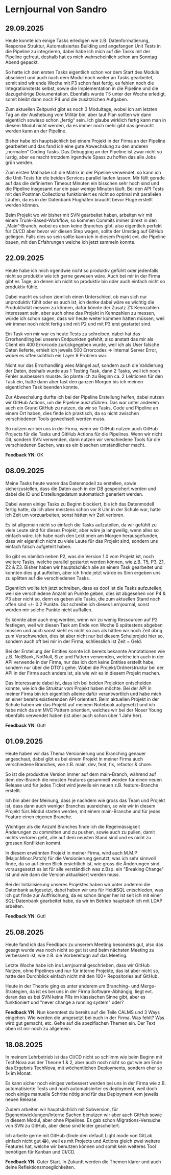 # Lernjournal von Sandro

## 29.09.2025

Heute konnte ich einige Tasks erledigen wie z.B. Datenformatierung, Response Struktur, Automatisiertes Building und angefangen Unit Tests in die Pipeline zu integrieren, dabei habe ich mich auf die Tasks mit der Pipeline gefreut, deshalb hat es mich wahrscheinlich schon am Sonntag Abend gepackt. 

So hatte ich den ersten Tasks eigentlich schon vor dem Start des Moduls absolviert und auch nach dem Modul noch weiter an Tasks gearbeitet, somit sind wir ende Woche mit P3 schon fast fertig, es fehlen noch die Integrationstests selbst, sowie die Implementation in die Pipeline und die dazugehörige Dokumentation. Ebenfalls wurde T5 unter der Woche erledigt, somit bleibt dann noch P4 und die zusätzlichen Aufgaben.

Zum aktuellen Zeitpunkt gibt es noch 3 Modultage, wobei ich am letzten Tag an der Aushebung vom Militär bin, aber laut Plan sollten wir dann eigentlich sowieso schon „fertig“ sein. Ich glaube wirklich fertig kann man in diesem Modul nicht werden, da es immer noch mehr gibt das gemacht werden kann an der Pipeline.

Bisher habe ich hauptsächlich bei einem Projekt in der Firma an der Pipeline gearbeitet und das fand ich eine gute Abwechslung zu den anderen „normalen“ Coding Tasks. Das Debugging an der Pipeline ist zwar nicht so lustig, aber es macht trotzdem irgendwie Spass zu hoffen das alle Jobs grün werden.

Zum ersten Mal habe ich die Matrix in der Pipeline verwendet, so kann ich die Unit-Tests für die beiden Services parallel laufen lassen. Mir fällt gerade auf das die definierten Timeout Minuten ein bisschen sehr hoch sind und die Pipeline insgesamt nur ein paar wenige Minuten läuft. Bei den API Tests mit den Postman Collections funktioniert es nicht so optimal mit parallelen Läufen, da es in der Datenbank Flughäfen braucht bevor Flüge erstellt werden können.

Beim Projekt wo wir bisher mit SVN gearbeitet haben, arbeiten wir mit einem Trunk-Based-Workflow, so kommen Commits immer direkt in den „Main“-Branch, wobei es eben keine Branches gibt, also eigentlich perfekt für CI/CD aber bevor wir diesen Step wagen, sollte der Umstieg auf GitHub gelingen. Falls dies so sein sollte kann ich in diesem Projekt evt. die Pipeline bauen, mit den Erfahrungen welche ich jetzt sammeln konnte. 

## 22.09.2025

Heute habe ich mich irgendwie nicht so produktiv gefühlt oder jedenfalls nicht so produktiv wie ich gerne gewesen wäre. Auch bei mir in der Firma gibt es Tage, an denen ich nicht so produktiv bin oder auch einfach nicht so produktiv fühle.

Dabei macht es schon ziemlich einen Unterschied, ob man sich nur unproduktiv fühlt oder es auch ist, ich denke dabei wäre es wichtig die Produktivität messen zu können, dafür könnte der Zusatz Z1: Kennzahlen interessant sein, aber auch ohne das Projekt in Kennzahlen zu messen, würde ich schon sagen, dass wir heute weiter kommen hätten müssen, weil wir immer noch nicht fertig sind mit P2 und mit P3 erst gestartet sind.

Ein Task von mir war es heute Tests zu schreiben, dabei hat das Errorhandling bei unseren Endpunkten gefehlt, also anstatt das mir als Client ein 400 Errorcode zurückgegeben wurde, weil ich als User falsche Daten lieferte, erhielt ich jeweils 500 Errorcodes => Internal Server Error, wobei es offensichtlich ein Layer 8 Problem war.

Nicht nur das Errorhandling wies Mängel auf, sondern auch die Validierung der Daten, deshalb wurde aus 1 Testing Task, dann 2 Tasks, weil ich noch Fehler ausbessern musste. So plante ich zu Beginn ca. 2 Lektionen für den Task ein, hatte dann aber fast den ganzen Morgen bis ich meinen eigentlichen Task beenden konnte.

Zur Abwechslung durfte ich bei der Pipeline Erstellung helfen, dabei nutzen wir GitHub Actions, um die Pipeline auszuführen. Das war unter anderem auch ein Grund GitHub zu nutzen, da wir so Tasks, Code und Pipeline an einem Ort haben, dies finde ich praktisch, da so nicht zwischen verschiedenen Tools gewechselt werden muss.

So nutzen wir bei uns in der Firma, wenn wir GitHub nutzen auch GitHub Projects für die Tasks und GitHub Actions für die Pipelines. Wenn wir nicht Git, sondern SVN verwenden, dann nutzen wir verschiedene Tools für die verschiedenen Sachen, was es ein bisschen umständlicher macht.

**Feedback YN**: OK

## 08.09.2025

Meine Tasks heute waren das Datenmodell zu erstellen, sowie sicherzustellen, dass die Daten auch in der DB gespeichert werden und dabei die ID und Erstellungsdatum automatisch generiert werden.

Dabei waren einige Tasks zu Beginn blockiert, bis ich das Datenmodell fertig hatte, da ich aber meistens schon vor 8 Uhr in der Schule war, hatte ich Zeit um vorzuarbeiten, sonst hätten wir Zeit verloren.

Es ist allgemein nicht so einfach die Tasks aufzuteilen, da wir gefühlt zu viele Leute sind für dieses Projekt, aber wäre ja langweilig, wenn alles so einfach wäre. Ich habe nach den Lektionen am Morgen herausgefunden, dass wir eigentlich nicht zu viele Leute für das Projekt sind, sondern uns einfach falsch aufgeteilt haben.

So gibt es nämlich neben P2, was die Version 1.0 vom Projekt ist, noch weitere Tasks, welche parallel gestartet werden können, wie z.B. T5, P3, Z1, Z2 & Z3. Bisher haben wir hauptsächlich alle an einem Task gearbeitet und konnten dies gut aufteilen, aber ich finde jetzt würde es Sinn ergeben uns zu splitten auf die verschiedenen Tasks.

Eigentlich wollte ich jetzt schreiben, dass es doof ist die Tasks aufzuteilen, weil sie verschiedene Anzahl an Punkte geben, dies ist abgesehen von P4 & P3 aber nicht so, denn es geben alle Tasks, die zum aktuellen Stand noch offen sind +/- 0.2 Punkte. Gut schreibe ich dieses Lernjournal, sonst würden mir solche Punkte nicht auffallen.

Es könnte aber auch eng werden, wenn wir zu wenig Ressourcen auf P2 festlegen, weil wir diesen Task am Ende von Woche 6 spätestens abgeben müssen und auch sonst sieht es nicht so aus als hätten wir noch Zeit übrig zum Verschwenden, dies ist aber nicht nur bei diesem Schulprojekt hier so, sondern auch oft bei mir in der Firma, schliesslich ist Zeit = Geld.

Bei der Erstellung der Entities konnte ich bereits bekannte Annotationen wie z.B. NotBlank, NotNull, Size und Pattern verwenden, welche ich auch in der API verwende in der Firma, nur das ich dort keine Entities erstellt habe, sondern nur über die DTO's gehe. Wobei die Projekt/Ordnerstruktur bei der API in der Firma auch anders ist, als wie wir es in diesem Projekt machen.

Das Interessante dabei ist, dass ich bei beiden Projekten entscheiden konnte, wie ich die Struktur vom Projekt haben möchte. Bei der API in meiner Firma bin ich eigentlich alleine dafür verantwortlich und habe mich an einer bereits existierenden API orientiert. Beim aktuellen Projekt in der Schule haben wir das Projekt auf meinem Notebook aufgesetzt und ich habe mich da am MVC Pattern orientiert, welches wir bei der Noser Young ebenfalls verwendet haben (ist aber auch schon über 1 Jahr her).

**Feedback YN**: Gut!

## 01.09.2025

Heute haben wir das Thema Versionierung und Branching genauer angeschaut, dabei gibt es bei einem Projekt in meiner Firma auch verschiedene Branches, wie z.B. main, dev, feat, fix, refactor & chore.

So ist die produktive Version immer auf dem main-Branch, während auf dem dev-Branch die neusten Features gesammelt werden für einen neuen Release und für jedes Ticket wird jeweils ein neuen z.B. feature-Branche erstellt.

Ich bin aber der Meinung, dass je nachdem wie gross das Team und Projekt ist, dass dann auch weniger Branches ausreichen, so wie wir in diesem Projekt fürs Modul starten werden, mit einem main-Branche und für jedes Feature einen eigenen Branche.

Wichtiger als die Anzahl Branches finde ich die Regelmässigkeit Änderungen zu committen und zu pushen, sowie auch zu pullen, damit nichts verloren geht, alle auf dem neusten Stand sind und es nicht zu grossen Konflikten kommt.

In diesem erwähnten Projekt in meiner Firma, wird auch M.M.P (Major.Minor.Patch) für die Versionierung genutzt, was ich sehr sinnvoll finde, da so auf einen Blick ersichtlich ist, wie gross die Änderungen sind, vorausgesetzt es ist für alle verständlich was z.Bsp. ein "Breaking Change" ist und wie dann die Version aktualisiert werden muss.

Bei der Initialisierung unseres Projektes haben wir unter anderem die Datenbank aufgesetzt, dabei haben wir uns für HeidiSQL entschieden, was ich gut finde zur Auffrischung, da es schon länger her ist seit ich mit einer SQL-Datenbank gearbeitet habe, da wir im Betrieb hauptsächlich mit LDAP arbeiten.

**Feedback YN**: Gut!

## 25.08.2025

Heute fand ich das Feedback zu unserem Meeting besonders gut, also das gesagt wurde was noch nicht so gut ist und beim nächsten Meeting zu verbessern ist, wie z.B. die Vorbereitugn auf das Meeting.

Letzte Woche habe ich ins Lernjournal geschrieben, dass wir GitHub Nutzen, ohne Pipelines und nur für interne Projekte, das ist aber nicht so, hatte den Durchblick einfach nicht mit den 100+ Repositories auf GitHub.

Heute in der Theorie ging es unter anderem um Branching- und Merge-Strategien, da ist es bei uns in der Firma Software-Abhängig, liegt evt. daran das es bei SVN keine PRs im klassischen Sinne gibt, aber es funktioniert und "never change a running system" oder?

**Feedback YN**. Nun koenntest du bereits auf die Teile CALMS und 3 Ways eingehen. Wie werden die umgesetzt bei euch in der Firma. Was fehlt? Was wird gut gemacht, etc. Gehe auf die spezifischen Themen ein. Der Text oben ist mir noch zu allgemein.

## 18.08.2025

In meinem Lehrbetrieb ist das CI/CD nicht so schlimm wie beim Beginn mit TechNova aus der Theorie 1 & 2, aber auch noch nicht so gut wie am Ende das Ergebnis TechNova, mit wöchentlichen Deployments, sondern eher so 1x im Monat.

Es kann sicher noch einiges verbessert werden bei uns in der Firma wie z.B. automatisierte Tests und noch automatisierter es deployment, weil doch noch einige manuelle Schritte nötig sind für das Deployment vom jeweils neuen Release.

Zudem arbeiten wir hauptsächlich mit Subversion, für Eigenentwicklungen/Interne Sachen benutzen wir aber auch GitHub sowie in diesem Modul, aber ohne Pipelines. Es gab schon Migrations-Versuche von SVN zu GitHub, aber diese sind leider gescheitert.

Ich arbeite gerne mit GitHub (finde den default Light mode von GitLab einfach nicht gut 😂), weil es mit Projects und Actions gleich zwei weitere Features hat, welche wir benutzen können und somit kein weiteres Tool benötigen für Kanban und CI/CD. 

**Feedback YN**. Guter Start. In Zukunft werden die Themen klarer und auch deine Reflektionsmoeglichkeiten. 
